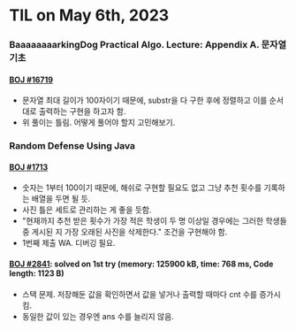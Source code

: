 # **TIL on May 6th, 2023**

### BaaaaaaaarkingDog Practical Algo. Lecture: Appendix A. 문자열 기초
#### [BOJ #16719](../../../Problem%20Solving/String/16719-05-06-2023.cpp)
* 문자열 최대 길이가 100자이기 때문에, substr을 다 구한 후에 정렬하고 이를 순서대로 출력하는 구현을 하고자 함.
* 위 풀이는 틀림. 어떻게 풀어야 할지 고민해보기.


### Random Defense Using Java
#### [BOJ #1713](../../../Problem%20Solving/boj/random%20defense/1713-05-06-2023.java)
* 숫자는 1부터 100이기 때문에, 해쉬로 구현할 필요도 없고 그냥 추천 횟수를 기록하는 배열을 두면 될 듯.
* 사진 틀은 세트로 관리하는 게 좋을 듯함.
* "현재까지 추천 받은 횟수가 가장 적은 학생이 두 명 이상일 경우에는 그러한 학생들 중 게시된 지 가장 오래된 사진을 삭제한다." 조건을 구현해야 함.
* 1번째 제출 WA. 디버깅 필요.


#### [BOJ #2841](../../../Problem%20Solving/boj/random%20defense/2841-05-06-2023.java): solved on 1st try (memory: 125900 kB, time: 768 ms, Code length: 1123 B)
* 스택 문제. 저장해둔 값을 확인하면서 값을 넣거나 출력할 때마다 cnt 수를 증가시킴.
* 동일한 값이 있는 경우엔 ans 수를 늘리지 않음.
